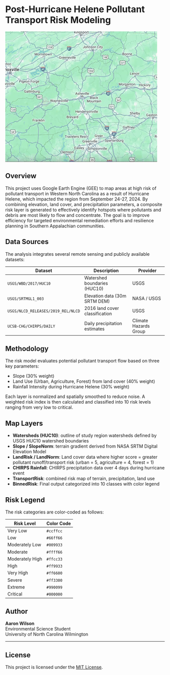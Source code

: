 # Post-Hurricane Helene Pollutant Transport Risk Modeling

![Helene Transport Visualization](transport_flow.gif)


## Overview

This project uses Google Earth Engine (GEE) to map areas at high risk of pollutant transport in Western North Carolina as a result of Hurricane Helene, which impacted the region from September 24-27, 2024. By combining elevation, land cover, and precipitation parameters, a composite risk layer is generated to effectively identify hotspots where pollutants and debris are most likely to flow and concentrate. The goal is to improve efficiency for targeted environmental remediation efforts and resilience planning in Southern Appalachian communities.


## Data Sources

The analysis integrates several remote sensing and publicly available datasets:

| Dataset | Description | Provider |
|--------|-------------|----------|
| `USGS/WBD/2017/HUC10` | Watershed boundaries (HUC10) | USGS |
| `USGS/SRTMGL1_003` | Elevation data (30m SRTM DEM) | NASA / USGS |
| `USGS/NLCD_RELEASES/2019_REL/NLCD` | 2016 land cover classification | USGS |
| `UCSB-CHG/CHIRPS/DAILY` | Daily precipitation estimates | Climate Hazards Group |


## Methodology

The risk model evaluates potential pollutant transport flow based on three key parameters:

- Slope (30% weight)  
- Land Use (Urban, Agriculture, Forest) from land cover (40% weight)  
- Rainfall Intensity during Hurricane Helene (30% weight)

Each layer is normalized and spatially smoothed to reduce noise. A weighted risk index is then calculated and classified into 10 risk levels ranging from very low to critical.


## Map Layers

- **Watersheds (HUC10)**: outline of study region watersheds defined by USGS HUC10 watershed boundaries
- **Slope / SlopeNorm**: terrain gradient derived from NASA SRTM Digital Elevation Model
- **LandRisk / LandNorm**: Land cover data where higher score = greater pollutant runoff/transport risk (urban = 5, agriculture = 4, forest = 1)
- **CHIRPS Rainfall**: CHIRPS precipitation data over 4 days during hurricane event
- **TransportRisk**: combined risk map of terrain, precipitation, land use
- **BinnedRisk**: Final output categorized into 10 classes with color legend


## Risk Legend

The risk categories are color-coded as follows:

| Risk Level | Color Code |
|------------|------------|
| Very Low | `#ccffcc` |
| Low | `#66ff66` |
| Moderately Low | `#009933` |
| Moderate | `#ffff66` |
| Moderately High | `#ffcc33` |
| High | `#ff9933` |
| Very High | `#ff6600` |
| Severe | `#ff3300` |
| Extreme | `#990099` |
| Critical | `#000000` |


## Author

**Aaron Wilson**  
Environmental Science Student  
University of North Carolina Wilmington

---

## License

This project is licensed under the [MIT License](LICENSE).
